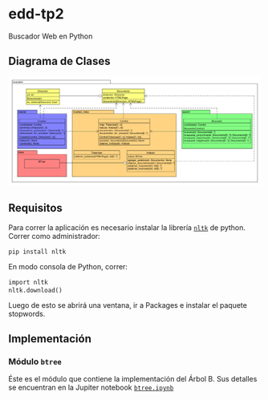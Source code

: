 # edd-tp2
Buscador Web en Python

## Diagrama de Clases
![UML](doc/diagrama.png)

## Requisitos
Para correr la aplicación es necesario instalar la librería [`nltk`](http://www.nltk.org/) de python. Correr como administrador:

    pip install nltk

En modo consola de Python, correr:

    import nltk
    nltk.download()

Luego de esto se abrirá una ventana, ir a Packages e instalar el paquete stopwords.

## Implementación

### Módulo `btree`
Éste es el módulo que contiene la implementación del Árbol B. Sus detalles se encuentran en la Jupiter notebook [`btree.ipynb`](doc\btree.ipynb)
